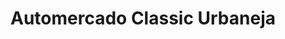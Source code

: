 ---
title: "Automercado Classic Urbaneja"
url: /lecheria/automercado-classic-urbaneja/
shop: Lebensmittel
---